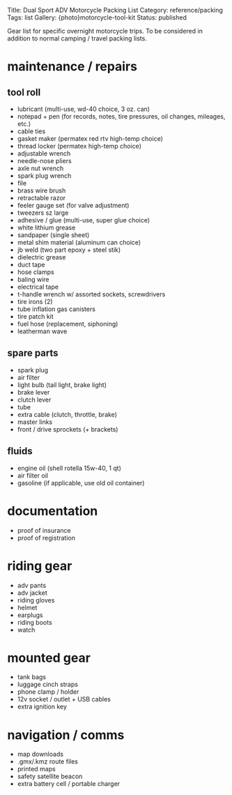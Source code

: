 Title: Dual Sport ADV Motorcycle Packing List
Category: reference/packing
Tags: list
Gallery: {photo}motorcycle-tool-kit
Status: published

Gear list for specific overnight motorcycle trips. To be considered in addition to normal camping / travel packing lists.

# maintenance / repairs

## tool roll
- lubricant (multi-use, wd-40 choice, 3 oz. can)
- notepad + pen (for records, notes, tire pressures, oil changes, mileages, etc.)
- cable ties 
- gasket maker (permatex red rtv high-temp choice)
- thread locker (permatex high-temp choice)
- adjustable wrench
- needle-nose pliers
- axle nut wrench
- spark plug wrench
- file
- brass wire brush
- retractable razor 
- feeler gauge set (for valve adjustment) 
- tweezers sz large
- adhesive / glue (multi-use, super glue choice)
- white lithium grease 
- sandpaper (single sheet)
- metal shim material (aluminum can choice)
- jb weld (two part epoxy + steel stik)
- dielectric grease
- duct tape 
- hose clamps
- baling wire
- electrical tape
- t-handle wrench w/ assorted sockets, screwdrivers
- tire irons (2)
- tube inflation gas canisters
- tire patch kit 
- fuel hose (replacement, siphoning)
- leatherman wave

## spare parts
- spark plug
- air filter
- light bulb (tail light, brake light)
- brake lever
- clutch lever
- tube 
- extra cable (clutch, throttle, brake)
- master links
- front / drive sprockets (+ brackets)

## fluids 
- engine oil (shell rotella 15w-40, 1 qt)
- air filter oil
- gasoline (if applicable, use old oil container)

# documentation
- proof of insurance
- proof of registration

# riding gear
- adv pants
- adv jacket
- riding gloves
- helmet 
- earplugs
- riding boots 
- watch

# mounted gear
- tank bags
- luggage cinch straps
- phone clamp / holder
- 12v socket / outlet + USB cables
- extra ignition key

# navigation / comms
- map downloads 
- .gmx/.kmz route files 
- printed maps
- safety satellite beacon
- extra battery cell / portable charger



